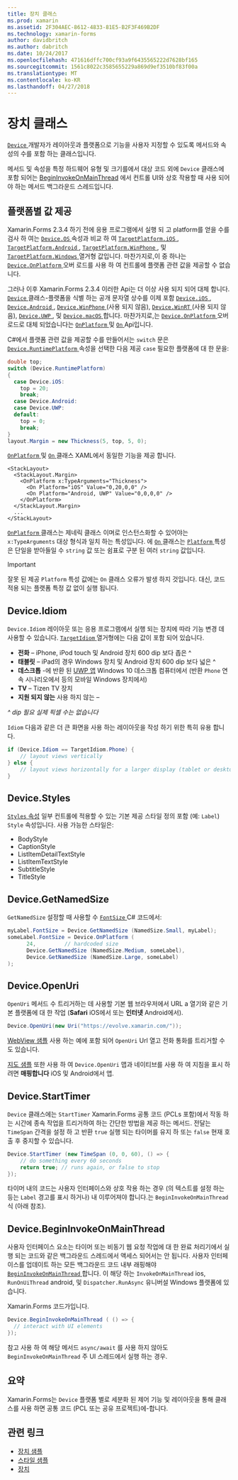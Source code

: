 ```yaml
---
title: 장치 클래스
ms.prod: xamarin
ms.assetid: 2F304AEC-8612-4833-81E5-B2F3F469B2DF
ms.technology: xamarin-forms
author: davidbritch
ms.author: dabritch
ms.date: 10/24/2017
ms.openlocfilehash: 471616dffc700cf93a9f6435565222d7628bf165
ms.sourcegitcommit: 1561c8022c3585655229a869d9ef3510bf83f00a
ms.translationtype: MT
ms.contentlocale: ko-KR
ms.lasthandoff: 04/27/2018
---
```

# <a name="device-class"></a>장치 클래스

[ `Device` ](https://developer.xamarin.com/api/type/Xamarin.Forms.Device/) 개발자가 레이아웃과 플랫폼으로 기능을 사용자 지정할 수 있도록 메서드와 속성의 수를 포함 하는 클래스입니다.

메서드 및 속성을 특정 하드웨어 유형 및 크기를에서 대상 코드 외에 `Device` 클래스에 포함 되어는 [BeginInvokeOnMainThread](#Device_BeginInvokeOnMainThread) 에서 컨트롤 UI와 상호 작용할 때 사용 되어야 하는 메서드 백그라운드 스레드입니다.

<a name="providing-platform-values" />

## <a name="providing-platform-specific-values"></a>플랫폼별 값 제공

Xamarin.Forms 2.3.4 하기 전에 응용 프로그램에서 실행 되 고 platform를 얻을 수를 검사 하 여는 [ `Device.OS` ](https://developer.xamarin.com/api/property/Xamarin.Forms.Device.OS/) 속성과 비교 하 여 [ `TargetPlatform.iOS` ](https://developer.xamarin.com/api/field/Xamarin.Forms.TargetPlatform.iOS/), [ `TargetPlatform.Android` ](https://developer.xamarin.com/api/field/Xamarin.Forms.TargetPlatform.Android/), [ `TargetPlatform.WinPhone` ](https://developer.xamarin.com/api/field/Xamarin.Forms.TargetPlatform.WinPhone/), 및 [ `TargetPlatform.Windows` ](https://developer.xamarin.com/api/field/Xamarin.Forms.TargetPlatform.Windows/) 열거형 값입니다. 마찬가지로,이 중 하나는 [ `Device.OnPlatform` ](https://developer.xamarin.com/api/member/Xamarin.Forms.Device.OnPlatform/p/System.Action/System.Action/System.Action/System.Action/) 오버 로드를 사용 하 여 컨트롤에 플랫폼 관련 값을 제공할 수 없습니다.

그러나 이후 Xamarin.Forms 2.3.4 이러한 Api는 더 이상 사용 되지 되어 대체 합니다. [ `Device` ](https://developer.xamarin.com/api/type/Xamarin.Forms.Device/) 클래스-플랫폼을 식별 하는 공개 문자열 상수를 이제 포함 [ `Device.iOS` ](https://developer.xamarin.com/api/field/Xamarin.Forms.Device.iOS/), [ `Device.Android` ](https://developer.xamarin.com/api/field/Xamarin.Forms.Device.Android/), [ `Device.WinPhone` ](https://developer.xamarin.com/api/field/Xamarin.Forms.Device.WinPhone/) (사용 되지 않음), [ `Device.WinRT` ](https://developer.xamarin.com/api/field/Xamarin.Forms.Device.WinRT/) (사용 되지 않음), [ `Device.UWP` ](https://developer.xamarin.com/api/field/Xamarin.Forms.Device.UWP/), 및 [ `Device.macOS` ](https://developer.xamarin.com/api/field/Xamarin.Forms.Device.macOS/)합니다. 마찬가지로,는 [ `Device.OnPlatform` ](https://developer.xamarin.com/api/member/Xamarin.Forms.Device.OnPlatform/p/System.Action/System.Action/System.Action/System.Action/) 오버 로드로 대체 되었습니다는 [ `OnPlatform` ](https://developer.xamarin.com/api/type/Xamarin.Forms.OnPlatform%3CT%3E/) 및 [ `On` ](https://developer.xamarin.com/api/type/Xamarin.Forms.On/) Api입니다.

C#에서 플랫폼 관련 값을 제공할 수를 만들어서는 `switch` 문은 [ `Device.RuntimePlatform` ](https://developer.xamarin.com/api/property/Xamarin.Forms.Device.RuntimePlatform/) 속성을 선택한 다음 제공 `case` 필요한 플랫폼에 대 한 문을:

```csharp
double top;
switch (Device.RuntimePlatform)
{
  case Device.iOS:
    top = 20;
    break;
  case Device.Android:
  case Device.UWP:
  default:
    top = 0;
    break;
}
layout.Margin = new Thickness(5, top, 5, 0);
```

[ `OnPlatform` ](https://developer.xamarin.com/api/type/Xamarin.Forms.OnPlatform%3CT%3E/) 및 [ `On` ](https://developer.xamarin.com/api/type/Xamarin.Forms.On/) 클래스 XAML에서 동일한 기능을 제공 합니다.

```xaml
<StackLayout>
  <StackLayout.Margin>
    <OnPlatform x:TypeArguments="Thickness">
      <On Platform="iOS" Value="0,20,0,0" />
      <On Platform="Android, UWP" Value="0,0,0,0" />
    </OnPlatform>
  </StackLayout.Margin>
  ...
</StackLayout>
```

[ `OnPlatform` ](https://developer.xamarin.com/api/type/Xamarin.Forms.OnPlatform%3CT%3E/) 클래스는 제네릭 클래스 이며로 인스턴스화할 수 있어야는 `x:TypeArguments` 대상 형식과 일치 하는 특성입니다. 에 [ `On` ](https://developer.xamarin.com/api/type/Xamarin.Forms.On/) 클래스는 [ `Platform` ](https://developer.xamarin.com/api/property/Xamarin.Forms.On.Platform/) 특성은 단일을 받아들일 수 `string` 값 또는 쉼표로 구분 된 여러 `string` 값입니다.

> [!IMPORTANT]
> 잘못 된 제공 `Platform` 특성 값에는 `On` 클래스 오류가 발생 하지 것입니다. 대신, 코드 적용 되는 플랫폼 특정 값 없이 실행 됩니다.

<a name="Device_Idiom" />

## <a name="deviceidiom"></a>Device.Idiom

`Device.Idiom` 레이아웃 또는 응용 프로그램에서 실행 되는 장치에 따라 기능 변경 데 사용할 수 있습니다. [ `TargetIdiom` ](https://developer.xamarin.com/api/type/Xamarin.Forms.TargetIdiom/) 열거형에는 다음 값이 포함 되어 있습니다.

-  **전화** – iPhone, iPod touch 및 Android 장치 600 dip 보다 좁은 ^
-  **태블릿** – iPad의 경우 Windows 장치 및 Android 장치 600 dip 보다 넓은 ^
-  **데스크톱** -에 반환 된 [UWP 앱](~/xamarin-forms/platform/windows/installation/index.md) Windows 10 데스크톱 컴퓨터에서 (반환 `Phone` 연속 시나리오에서 등의 모바일 Windows 장치에서)
-  **TV** – Tizen TV 장치
-  **지원 되지 않는** 사용 하지 않는 –

*^ dip 필요 실제 픽셀 수는 없습니다*

`Idiom` 다음과 같은 더 큰 화면을 사용 하는 레이아웃을 작성 하기 위한 특히 유용 합니다.

```csharp
if (Device.Idiom == TargetIdiom.Phone) {
    // layout views vertically
} else {
    // layout views horizontally for a larger display (tablet or desktop)
}
```

<a name="Device_Styles" />

## <a name="devicestyles"></a>Device.Styles

[ `Styles` 속성](~/xamarin-forms/user-interface/styles/index.md) 일부 컨트롤에 적용할 수 있는 기본 제공 스타일 정의 포함 (예: `Label`) `Style` 속성입니다. 사용 가능한 스타일은:

* BodyStyle
* CaptionStyle
* ListItemDetailTextStyle
* ListItemTextStyle
* SubtitleStyle
* TitleStyle

<a name="Device_GetNamedSize" />

## <a name="devicegetnamedsize"></a>Device.GetNamedSize

`GetNamedSize` 설정할 때 사용할 수 [ `FontSize` ](~/xamarin-forms/user-interface/text/fonts.md) C# 코드에서:

```csharp
myLabel.FontSize = Device.GetNamedSize (NamedSize.Small, myLabel);
someLabel.FontSize = Device.OnPlatform (
      24,         // hardcoded size
      Device.GetNamedSize (NamedSize.Medium, someLabel),
      Device.GetNamedSize (NamedSize.Large, someLabel)
);
```

<a name="Device_OpenUri" />

## <a name="deviceopenuri"></a>Device.OpenUri

`OpenUri` 메서드 수 트리거하는 데 사용할 기본 웹 브라우저에서 URL a 열기와 같은 기본 플랫폼에 대 한 작업 (**Safari** iOS에서 또는 **인터넷** Android에서).

```csharp
Device.OpenUri(new Uri("https://evolve.xamarin.com/"));
```

[WebView 샘플](https://github.com/xamarin/xamarin-forms-samples/blob/master/WorkingWithWebview/WorkingWithWebview/WebAppPage.cs) 사용 하는 예에 포함 되어 `OpenUri` Url 열고 전화 통화를 트리거할 수도 있습니다.

[지도 샘플](https://github.com/xamarin/xamarin-forms-samples/blob/master/WorkingWithMaps/WorkingWithMaps/MapAppPage.cs) 또한 사용 하 여 `Device.OpenUri` 맵과 네이티브를 사용 하 여 지침을 표시 하려면 **매핑합니다** iOS 및 Android에서 앱.

<a name="Device_StartTimer" />

## <a name="devicestarttimer"></a>Device.StartTimer

`Device` 클래스에는 `StartTimer` Xamarin.Forms 공통 코드 (PCLs 포함)에서 작동 하는 시간에 종속 작업을 트리거하여 하는 간단한 방법을 제공 하는 메서드. 전달는 `TimeSpan` 간격을 설정 하 고 반환 `true` 실행 되는 타이머를 유지 하 또는 `false` 현재 호출 후 중지할 수 있습니다.

```csharp
Device.StartTimer (new TimeSpan (0, 0, 60), () => {
    // do something every 60 seconds
    return true; // runs again, or false to stop
});
```

타이머 내의 코드는 사용자 인터페이스와 상호 작용 하는 경우 (의 텍스트를 설정 하는 등는 `Label` 경고를 표시 하거나) 내 이루어져야 합니다.는 `BeginInvokeOnMainThread` 식 (아래 참조).

<a name="Device_BeginInvokeOnMainThread" />

## <a name="devicebegininvokeonmainthread"></a>Device.BeginInvokeOnMainThread

사용자 인터페이스 요소는 타이머 또는 비동기 웹 요청 작업에 대 한 완료 처리기에서 실행 되는 코드와 같은 백그라운드 스레드에서 액세스 되어서는 안 됩니다. 사용자 인터페이스를 업데이트 하는 모든 백그라운드 코드 내부 래핑해야 [ `BeginInvokeOnMainThread` ](https://developer.xamarin.com/api/member/Xamarin.Forms.Device.BeginInvokeOnMainThread/p/System.Action/)합니다. 이 해당 하는 `InvokeOnMainThread` ios, `RunOnUiThread` android, 및 `Dispatcher.RunAsync` 유니버설 Windows 플랫폼에 있습니다.

Xamarin.Forms 코드가입니다.

```csharp
Device.BeginInvokeOnMainThread ( () => {
  // interact with UI elements
});
```

참고 사용 하 여 해당 메서드 `async/await` 를 사용 하지 않아도 `BeginInvokeOnMainThread` 주 UI 스레드에서 실행 하는 경우.

## <a name="summary"></a>요약

Xamarin.Forms는 `Device` 플랫폼 별로 세분화 된 제어 기능 및 레이아웃을 통해 클래스를 사용 하면 공통 코드 (PCL 또는 공유 프로젝트)에-합니다.


## <a name="related-links"></a>관련 링크

- [장치 샘플](https://developer.xamarin.com/samples/xamarin-forms/WorkingWithDevice/)
- [스타일 샘플](https://developer.xamarin.com/samples/xamarin-forms/WorkingWithStyles/)
- [장치](https://developer.xamarin.com/api/type/Xamarin.Forms.Device/)
